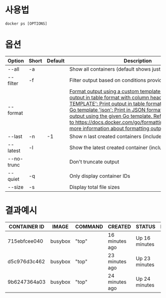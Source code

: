 # 사용법

```
docker ps [OPTIONS]
```

# 옵션

| Option     | Short | Default | Description                                                                                                                                                                                                                                                                                                                                                                                                                               |
| ---------- | ----- | ------- | ----------------------------------------------------------------------------------------------------------------------------------------------------------------------------------------------------------------------------------------------------------------------------------------------------------------------------------------------------------------------------------------------------------------------------------------- |
| --all      | -a    |         | Show all containers (default shows just running)                                                                                                                                                                                                                                                                                                                                                                                          |
| --filter   | -f    |         | Filter output based on conditions provided                                                                                                                                                                                                                                                                                                                                                                                                |
| --format   |       |         | [Format output using a custom template: 'table': Print output in table format with column headers (default) 'table TEMPLATE': Print output in table format using the given Go template 'json': Print in JSON format 'TEMPLATE': Print output using the given Go template. Refer to https://docs.docker.com/go/formatting/open_in_new for more information about formatting output with templates](https://docs.docker.com/go/formatting/) |
| --last     | -n    | -1      | Show n last created containers (includes all states)                                                                                                                                                                                                                                                                                                                                                                                      |
| --latest   | -l    |         | Show the latest created container (includes all states)                                                                                                                                                                                                                                                                                                                                                                                   |
| --no-trunc |       |         | Don't truncate output                                                                                                                                                                                                                                                                                                                                                                                                                     |
| --quiet    | -q    |         | Only display container IDs                                                                                                                                                                                                                                                                                                                                                                                                                |
| --size     | -s    |         | Display total file sizes                                                                                                                                                                                                                                                                                                                                                                                                                  |

# 결과예시

| CONTAINER ID | IMAGE | COMMAND | CREATED | STATUS | PORTS | NAMES |
| ------------ | ----- | ------- | ------- | ------ | ----- | ----- |
|715ebfcee040|busybox|"top"|16 minutes ago|Up 16 minutes|            |i_am_nostalgic|
|d5c976d3c462|busybox|"top"|23 minutes ago|Up 23 minutes|            |top|
|9b6247364a03|busybox|"top"|24 minutes ago|Up 24 minutes|            |nostalgic_stallman|